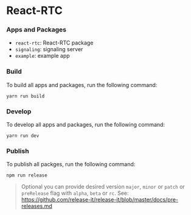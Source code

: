 # React-RTC

### Apps and Packages

- `react-rtc`: React-RTC package
- `signaling`: signaling server
- `example`: example app

### Build

To build all apps and packages, run the following command:

```shell
yarn run build
```

### Develop

To develop all apps and packages, run the following command:

```shell
yarn run dev
```

### Publish

To publish all packges, run the following command:

```shell
npm run release
```

> Optional you can provide desired version `major`, `minor` or `patch` or `preRelease` flag with `alpha`, `beta` or `rc`. See: https://github.com/release-it/release-it/blob/master/docs/pre-releases.md

